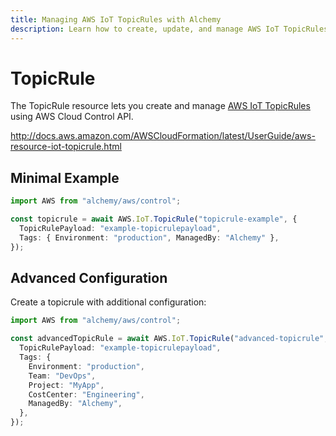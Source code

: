 ```yaml
---
title: Managing AWS IoT TopicRules with Alchemy
description: Learn how to create, update, and manage AWS IoT TopicRules using Alchemy Cloud Control.
---
```


# TopicRule

The TopicRule resource lets you create and manage [AWS IoT TopicRules](https://docs.aws.amazon.com/iot/latest/userguide/) using AWS Cloud Control API.

http://docs.aws.amazon.com/AWSCloudFormation/latest/UserGuide/aws-resource-iot-topicrule.html

## Minimal Example

```ts
import AWS from "alchemy/aws/control";

const topicrule = await AWS.IoT.TopicRule("topicrule-example", {
  TopicRulePayload: "example-topicrulepayload",
  Tags: { Environment: "production", ManagedBy: "Alchemy" },
});
```

## Advanced Configuration

Create a topicrule with additional configuration:

```ts
import AWS from "alchemy/aws/control";

const advancedTopicRule = await AWS.IoT.TopicRule("advanced-topicrule", {
  TopicRulePayload: "example-topicrulepayload",
  Tags: {
    Environment: "production",
    Team: "DevOps",
    Project: "MyApp",
    CostCenter: "Engineering",
    ManagedBy: "Alchemy",
  },
});
```

